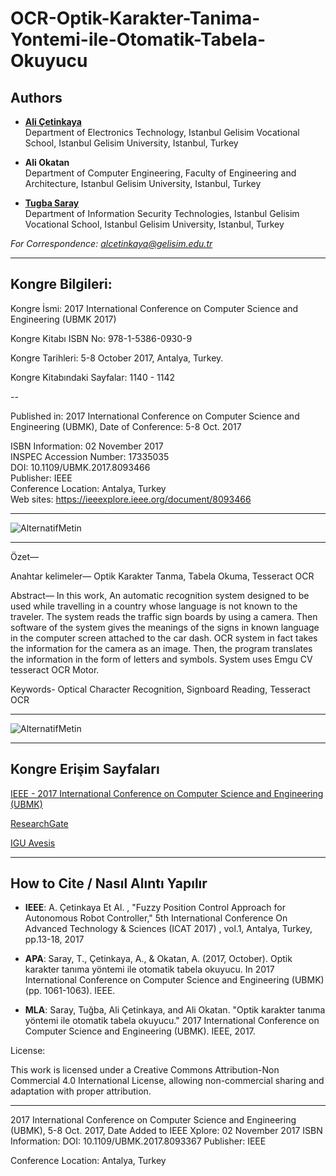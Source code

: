 # OCR-Optik-Karakter-Tanima-Yontemi-ile-Otomatik-Tabela-Okuyucu

## Authors

- **[Ali Çetinkaya](https://scholar.google.com.tr/citations?user=XSEW-NcAAAAJ)**     
Department of Electronics Technology, Istanbul Gelisim Vocational School, Istanbul Gelisim University, Istanbul, Turkey  

- **Ali Okatan**    
Department of Computer Engineering, Faculty of Engineering and Architecture, Istanbul Gelisim University, Istanbul, Turkey

- **[Tugba Saray](https://scholar.google.com.tr/citations?user=TL74kPEAAAAJ)**   
Department of Information Security Technologies, Istanbul Gelisim Vocational School, Istanbul Gelisim University, Istanbul, Turkey

*For Correspondence: alcetinkaya@gelisim.edu.tr*

---

## Kongre Bilgileri: 

Kongre İsmi: 2017 International Conference on Computer Science and Engineering (UBMK 2017)

Kongre Kitabı ISBN No: 978-1-5386-0930-9

Kongre Tarihleri: 5-8 October 2017, Antalya, Turkey.

Kongre Kitabındaki Sayfalar: 1140 - 1142

--

Published in: 2017 International Conference on Computer Science and Engineering (UBMK), Date of Conference: 5-8 Oct. 2017

ISBN Information: 02 November 2017  
INSPEC Accession Number: 17335035  
DOI: 10.1109/UBMK.2017.8093466  
Publisher: IEEE  
Conference Location: Antalya, Turkey  
Web sites: https://ieeexplore.ieee.org/document/8093466  

---

![AlternatifMetin](https://github.com/acetinkaya/OCR-Optik-Karakter-Tanima-Yontemi-ile-Otomatik-Tabela-Okuyucu/blob/master/ocr_kongre.png)

---

Özet—

Anahtar kelimeler— Optik Karakter Tanma, Tabela Okuma, Tesseract OCR 

Abstract— In this work, An automatic recognition system designed to be used while travelling in a country whose language is not known to the traveler. The system reads the traffic sign boards by using a camera. Then software of the system gives the meanings of the signs in known language in the computer screen attached to the car dash. OCR system in fact takes the information for the camera as an image. Then, the program translates the information in the form of letters and symbols. System uses Emgu CV tesseract OCR Motor.

Keywords- Optical Character Recognition, Signboard Reading, Tesseract OCR

---

![AlternatifMetin](https://github.com/acetinkaya/OCR-Optik-Karakter-Tanima-Yontemi-ile-Otomatik-Tabela-Okuyucu/blob/master/yay%C4%B1n.png)

---

##  Kongre Erişim Sayfaları

[IEEE - 2017 International Conference on Computer Science and Engineering (UBMK)](https://ieeexplore.ieee.org/document/8093466)

[ResearchGate](https://www.researchgate.net/publication/317844965_Fuzzy_Position_Control_Approach_for_Autonomous_Robot_Controller)

[IGU Avesis](https://avesis.gelisim.edu.tr/yayin/8edde89c-4ec1-4a36-82a0-8d1a6473e6ff/fuzzy-position-control-approach-for-autonomous-robot-controller)

---

## How to Cite / Nasıl Alıntı Yapılır

- **IEEE**: A. Çetinkaya Et Al. , "Fuzzy Position Control Approach for Autonomous Robot Controller," 5th International Conference On Advanced Technology & Sciences (ICAT 2017) , vol.1, Antalya, Turkey, pp.13-18, 2017

- **APA**: Saray, T., Çetinkaya, A., & Okatan, A. (2017, October). Optik karakter tanıma yöntemi ile otomatik tabela okuyucu. In 2017 International Conference on Computer Science and Engineering (UBMK) (pp. 1061-1063). IEEE.

- **MLA**: Saray, Tuğba, Ali Çetinkaya, and Ali Okatan. "Optik karakter tanıma yöntemi ile otomatik tabela okuyucu." 2017 International Conference on Computer Science and Engineering (UBMK). IEEE, 2017.

License:

This work is licensed under a Creative Commons Attribution-Non Commercial 4.0 International License, allowing non-commercial sharing and adaptation with proper attribution.

---




2017 International Conference on Computer Science and Engineering (UBMK), 5-8 Oct. 2017, Date Added to IEEE Xplore: 02 November 2017
ISBN Information: DOI: 10.1109/UBMK.2017.8093367
Publisher: IEEE

Conference Location: Antalya, Turkey
